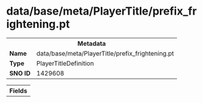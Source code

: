 <h1>data/base/meta/PlayerTitle/prefix_frightening.pt</h1><table><tr><th colspan="100%">Metadata</th></tr><tr><td><b>Name</b></td><td>data/base/meta/PlayerTitle/prefix_frightening.pt</td></tr><tr><td><b>Type</b></td><td>PlayerTitleDefinition</td></tr><tr><td><b>SNO ID</b></td><td>1429608</td></tr></table>

<table><tr><th colspan="100%">Fields</th></tr></table>

